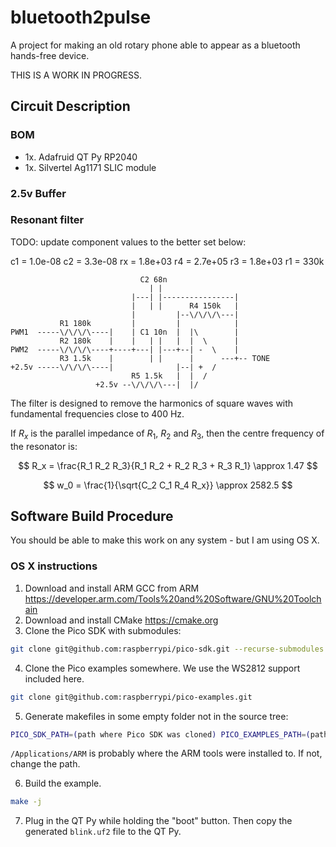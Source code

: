 # bluetooth2pulse

A project for making an old rotary phone able to appear as a bluetooth hands-free device.

THIS IS A WORK IN PROGRESS.

## Circuit Description

### BOM

- 1x. Adafruid QT Py RP2040
- 1x. Silvertel Ag1171 SLIC module

### 2.5v Buffer




### Resonant filter


TODO: update component values to the better set below:

c1 = 1.0e-08
c2 = 3.3e-08
rx = 1.8e+03
r4 = 2.7e+05
r3 = 1.8e+03
r1 = 330k


```
                             C2 68n
                               | |
                           |---| |----------------|
                           |   | |      R4 150k   |
                           |         |--\/\/\/\---|
           R1 180k         |         |            |
PWM1  -----\/\/\/\----|    | C1 10n  |  |\        |
           R2 180k    |    |   | |   |  |  \      |
PWM2  -----\/\/\/\----+----+---| |---+--| -  \    |
           R3 1.5k    |        | |      |      ---+-- TONE
+2.5v -----\/\/\/\----|              |--| +  /
                           R5 1.5k   |  |  /
                   +2.5v --\/\/\/\---|  |/
```

The filter is designed to remove the harmonics of square waves with fundamental frequencies close to 400 Hz.

If $R_x$ is the parallel impedance of $R_1$, $R_2$ and $R_3$, then the centre frequency of the resonator is:

$$ R_x = \frac{R_1 R_2 R_3}{R_1 R_2 + R_2 R_3 + R_3 R_1} \approx 1.47 $$

$$ w_0 = \frac{1}{\sqrt{C_2 C_1 R_4 R_x}} \approx 2582.5 $$






## Software Build Procedure

You should be able to make this work on any system - but I am using OS X.

### OS X instructions

1. Download and install ARM GCC from ARM https://developer.arm.com/Tools%20and%20Software/GNU%20Toolchain
2. Download and install CMake https://cmake.org
3. Clone the Pico SDK with submodules:

```sh
git clone git@github.com:raspberrypi/pico-sdk.git --recurse-submodules
```

4. Clone the Pico examples somewhere. We use the WS2812 support included here.
```sh
git clone git@github.com:raspberrypi/pico-examples.git
```

5. Generate makefiles in some empty folder not in the source tree:

```sh
PICO_SDK_PATH=(path where Pico SDK was cloned) PICO_EXAMPLES_PATH=(path where Pico Examples was cloned) cmake (path to where this example repository was cloned) -DPICO_BOARD=adafruit_qtpy_rp2040 -DPICO_TOOLCHAIN_PATH=/Applications/ARM
```

`/Applications/ARM` is probably where the ARM tools were installed to. If not, change the path.

6. Build the example.

```sh
make -j
```

7. Plug in the QT Py while holding the "boot" button. Then copy the generated `blink.uf2` file to the QT Py.

